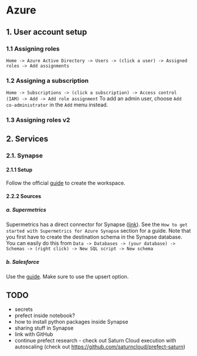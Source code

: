 # Azure
## 1. User account setup
### 1.1 Assigning roles
`Home -> Azure Active Directory -> Users -> (click a user) -> Assigned roles -> Add assignments`
### 1.2 Assigning a subscription
`Home -> Subscriptions -> (click a subscription) -> Access control (IAM) -> Add -> Add role assignment`
To add an admin user, choose `Add co-administrator` in the `Add` menu instead.
### 1.3 Assigning roles v2

## 2. Services
### 2.1. Synapse
#### 2.1.1 Setup
Follow the official [guide](https://docs.microsoft.com/en-us/azure/synapse-analytics/get-started-create-workspace) to create the workspace.
#### 2.2.2 Sources
##### a. Supermetrics
Supermetrics has a direct connector for Synapse ([link](https://supermetrics.com/blog/supermetrics-for-azure-synapse)).
See the `How to get started with Supermetrics for Azure Synapse` section for a guide. Note that you first have to create the destination schema in the Synapse database. You can easily do this from `Data -> Databases -> (your database) -> Schemas -> (right click) -> New SQL script -> New schema`
##### b. Salesforce
Use the [guide](https://docs.microsoft.com/en-us/azure/data-factory/connector-salesforce). Make sure to use the upsert option.

## TODO
- secrets
- prefect inside notebook?
- how to install python packages inside Synapse
- sharing stuff in Synapse
- link with GitHub
- continue prefect research - check out Saturn Cloud execution with autoscaling (check out https://github.com/saturncloud/prefect-saturn)